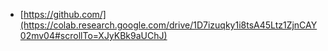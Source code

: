 - [https://github.com/](https://colab.research.google.com/drive/1D7izuqky1i8tsA45Ltz1ZjnCAY02mv04#scrollTo=XJyKBk9aUChJ)
